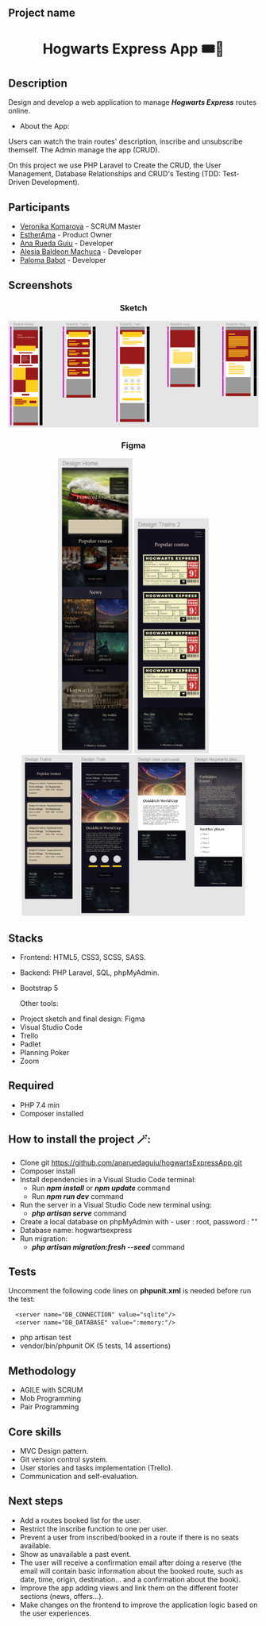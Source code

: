 ## Project name
<p> 
  <h1 align="center">Hogwarts Express App 🎟️🚂</h1>
</p>

## Description
Design and develop a web application to manage ***Hogwarts Express*** routes online.

- About the App:
    
Users can watch the train routes' description, inscribe and unsubscribe themself. The Admin manage the app (CRUD).

On this project we use PHP Laravel to Create the CRUD, the User Management, Database Relationships and CRUD's Testing (TDD: Test-Driven Development).

## Participants
- [Veronika Komarova](https://github.com/VeronikaKoma) - SCRUM Master
- [EstherAma](https://github.com/EstherAma) - Product Owner
- [Ana Rueda Guiu](https://github.com/anaruedaguiu) - Developer
- [Alesia Baldeon Machuca](https://github.com/AlesiaCoder) - Developer
- [Paloma Babot](https://github.com/Uxoa) - Developer

## Screenshots
<h3 align="center">Sketch</h3>
<p align="center"> 
<img src="hogwartsExpress/public/images/sketchScreenshotFigma.png" width="700px">
</p>
 
<h3 align="center">Figma</h3>
<div align="center">
  <div class="d-flex flex-nowrap">
    <img src="hogwartsExpress/public/images/homViewScreenshotFigma.png" width="150">
    <img src="hogwartsExpress/public/images/cardsScreenshotFigma.png" width="150">
   <img src="hogwartsExpress/public/images/otherViewsScreenshotFigma.png" width="450">
  </div>
</div>

## Stacks 
* Frontend: HTML5, CSS3, SCSS, SASS.
* Backend: PHP Laravel, SQL, phpMyAdmin.
* Bootstrap 5

    Other tools:
    
- Project sketch and final design: Figma
- Visual Studio Code
- Trello
- Padlet
- Planning Poker
- Zoom

## Required 
* PHP 7.4 min
* Composer installed

## How to install the project 🪄: 
* Clone git https://github.com/anaruedaguiu/hogwartsExpressApp.git
* Composer install
* Install dependencies in a Visual Studio Code terminal:
  - Run ***npm install*** or ***npm update*** command
  - Run ***npm run dev*** command
* Run the server in a Visual Studio Code new terminal using:
  - ***php artisan serve*** command
* Create a local database on phpMyAdmin with - user : root, password : ""
* Database name: hogwartsexpress
* Run migration:
  - ***php artisan migration:fresh --seed*** command

## Tests
Uncomment the following code lines on **phpunit.xml** is needed before run the test:

      <server name="DB_CONNECTION" value="sqlite"/>
      <server name="DB_DATABASE" value=":memory:"/>

* php artisan test
* vendor/bin/phpunit OK (5 tests, 14 assertions)

## Methodology 
- AGILE with SCRUM
- Mob Programming
- Pair Programming

## Core skills
* MVC Design pattern.
* Git version control system.
* User stories and tasks implementation (Trello).
* Communication and self-evaluation.

## Next steps 
- Add a routes booked list for the user. 
- Restrict the inscribe function to one per user.
- Prevent a user from inscribed/booked in a route if there is no seats available.
- Show as unavailable a past event. 
- The user will receive a confirmation email after doing a reserve (the email will contain basic information about the booked route, such as date, time, origin, destination... and a confirmation about the book). 
- Improve the app adding views and link them on the different footer sections (news, offers...).
- Make changes on the frontend to improve the application logic based on the user experiences.
